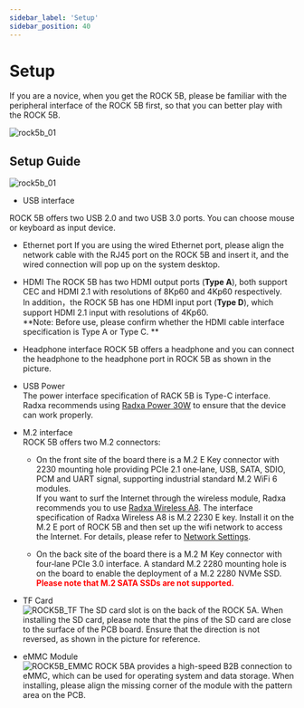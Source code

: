 ```yaml
---
sidebar_label: 'Setup'
sidebar_position: 40
---
```



# Setup
If you are a novice, when you get the ROCK 5B, please be familiar with the peripheral interface of the ROCK 5B first, so that you can better play with the ROCK 5B.  

![rock5b_01](/zh/img/rock5b/rock-5b-01.png)


## Setup Guide
![rock5b_01](/img/rock5b/rock5b-interface-1.webp)

- USB interface

ROCK 5B offers two USB 2.0 and two USB 3.0 ports. You can choose mouse or keyboard as input device.  

- Ethernet port
If you are using the wired Ethernet port, please align the network cable with the RJ45 port on the ROCK 5B and insert it, and the wired connection will pop up on the system desktop.

- HDMI
The ROCK 5B has two HDMI output ports (**Type A**), both support CEC and HDMI 2.1 with resolutions of 8Kp60 and 4Kp60 respectively.   
In addition，the ROCK 5B has one HDMI input port (**Type D**), which support HDMI 2.1 input with resolutions of 4Kp60.     
**Note: Before use, please confirm whether the HDMI cable interface specification is Type A or Type C. ** 

- Headphone interface
ROCK 5B offers a headphone and you can connect the headphone to the headphone port in ROCK 5B as shown in the picture.

- USB Power  
The power interface specification of RACK 5B is Type-C interface. Radxa recommends using [Radxa Power 30W](https://docs.radxa.com/accessories/pd_30w) to ensure that the device can work properly.    

- M.2 interface  
ROCK 5B offers two M.2 connectors:
  - On the front site of the board there is a M.2 E Key connector with 2230 mounting hole providing PCIe 2.1 one‑lane, USB, SATA, SDIO, PCM and UART signal, supporting industrial standard M.2 WiFi 6 modules.   
If you want to surf the Internet through the wireless module, Radxa recommends you to use [Radxa Wireless A8](https://docs.radxa.com/accessories/wireless-a8). The interface specification of Radxa Wireless A8 is M.2 2230 E key. Install it on the M.2 E port of ROCK 5B and then set up the wifi network to access the Internet. For details, please refer to [Network Settings](https://docs.radxa.com/radxa-os/network).
  
  - On the back site of the board there is a M.2 M Key connector with four‑lane PCIe 3.0 interface. A standard M.2 2280 mounting hole is on the board to enable the deployment of a M.2 2280 NVMe SSD.   
**<font color='red'>Please note that M.2 SATA SSDs are not supported.</font>**   

- TF Card  
![ROCK5B_TF](/img/rock5b/rock5b-interface-2.webp)
The SD card slot is on the back of the ROCK 5A. When installing the SD card, please note that the pins of the SD card are close to the surface of the PCB board. Ensure that the direction is not reversed, as shown in the picture for reference.    

- eMMC Module  
![ROCK5B_EMMC](/img/rock5b/rock5b-interface-3.webp) 
ROCK 5BA provides a high-speed B2B connection to eMMC, which can be used for operating system and data storage. When installing, please align the missing corner of the module with the pattern area on the PCB.   

  

















